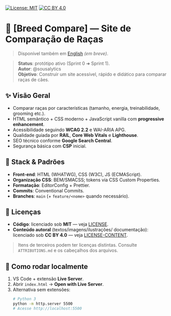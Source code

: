 [![License: MIT](https://img.shields.io/badge/License-MIT-green.svg)](./LICENSE)
[![CC BY 4.0](https://img.shields.io/badge/Content-CC%20BY%204.0-blue.svg)](./LICENSE-CONTENT)

# 🐶 [Breed Compare] — Site de Comparação de Raças

> Disponível também em [English](./README.en.md) _(em breve)_.

> **Status**: protótipo ativo (Sprint 0 ➜ Sprint 1).  
> **Autor**: @sousalytics  
> **Objetivo**: Construir um site acessível, rápido e didático para comparar raças de cães.

## ✨ Visão Geral

- Comparar raças por características (tamanho, energia, treinabilidade, grooming etc.).
- HTML semântico + CSS moderno + JavaScript vanilla com **progressive enhancement**.
- Acessibilidade seguindo **WCAG 2.2** e WAI-ARIA APG.
- Qualidade guiada por **RAIL**, **Core Web Vitals** e **Lighthouse**.
- SEO técnico conforme **Google Search Central**.
- Segurança básica com **CSP** inicial.

## 🧱 Stack & Padrões

- **Front-end**: HTML (WHATWG), CSS (W3C), JS (ECMAScript).
- **Organização CSS**: BEM/SMACSS; tokens via CSS Custom Properties.
- **Formatação**: EditorConfig + Prettier.
- **Commits**: Conventional Commits.
- **Branches**: `main` (+ `feature/<nome>` quando necessário).

## 📝 Licenças

- **Código**: licenciado sob **MIT** — veja [LICENSE](./LICENSE).
- **Conteúdo autoral** (textos/imagens/ilustrações/ documentação): licenciado sob **CC BY 4.0** — veja [LICENSE-CONTENT](./LICENSE-CONTENT).

> Itens de terceiros podem ter licenças distintas. Consulte `ATTRIBUTIONS.md` e os cabeçalhos dos arquivos.

## 🚀 Como rodar localmente

1. VS Code + extensão **Live Server**.
2. Abrir `index.html` → **Open with Live Server**.
3. Alternativa sem extensões:
   ```bash
   # Python 3
   python -m http.server 5500
   # Acesse http://localhost:5500
   ```
